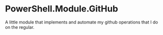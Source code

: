 # PowerShell.Module.GitHub

A little module that implements and automate my github operations that I do on the regular.
